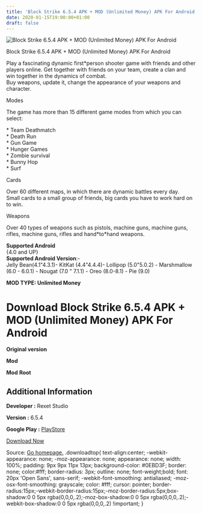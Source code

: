 ```yaml
---
title: 'Block Strike 6.5.4 APK + MOD (Unlimited Money) APK For Android'
date: 2020-01-15T19:00:00+01:00
draft: false
---
```


![Block Strike 6.5.4 APK + MOD (Unlimited Money) APK For Android](https://i1.wp.com/apkhome.net/wp-content/uploads/2020/01/Block-Strike-6.5.4-APK-MOD-Unlimited-Money.png "Block Strike 6.5.4 APK + MOD (Unlimited Money) APK For Android")

  

Block Strike 6.5.4 APK + MOD (Unlimited Money) APK For Android

Play a fascinating dynamic first\*person shooter game with friends and other players online. Get together with friends on your team, create a clan and win together in the dynamics of combat.  
Buy weapons, update it, change the appearance of your weapons and character.

Modes

The game has more than 15 different game modes from which you can select:

\* Team Deathmatch  
\* Death Run  
\* Gun Game  
\* Hunger Games  
\* Zombie survival  
\* Bunny Hop  
\* Surf

Cards

Over 60 different maps, in which there are dynamic battles every day.  
Small cards to a small group of friends, big cards you have to work hard on to win.

Weapons

Over 40 types of weapons such as pistols, machine guns, machine guns, rifles, machine guns, rifles and hand\*to\*hand weapons.

**Supported Android**  
{4.0 and UP}  
**Supported Android Version**:-  
Jelly Bean(4.1"4.3.1)- KitKat (4.4"4.4.4)- Lollipop (5.0"5.0.2) - Marshmallow (6.0 - 6.0.1) - Nougat (7.0 " 7.1.1) - Oreo (8.0-8.1) - Pie (9.0)

**MOD TYPE: Unlimited Money**

Download Block Strike 6.5.4 APK + MOD (Unlimited Money) APK For Android
=======================================================================

**Original version**

**Mod**

**Mod** **Root**

Additional Information
----------------------

**Developer :** Rexet Studio

**Version :** 6.5.4

**Google Play :** [PlayStore](https://play.google.com/store/apps/details?id=com.rexetstudio.blockstrike)

  

[Download Now](https://store4app.co/post/block-strike-6-5-4-apk-mod-unlimited-money-apk-for-android_1579111174)

  
Source: [Go homepage.](https://store4app.co/post/block-strike-6-5-4-apk-mod-unlimited-money-apk-for-android_1579111174) .downloadtop{ text-align:center; -webkit-appearance: none; -moz-appearance: none; appearance: none; width: 100%; padding: 9px 9px 11px 13px; background-color: #0EBD3F; border: none; color:#fff; border-radius: 3px; outline: none; font-weight;bold; font: 20px 'Open Sans', sans-serif; -webkit-font-smoothing: antialiased; -moz-osx-font-smoothing: grayscale; color: #fff; cursor: pointer; border-radius:15px;-webkit-border-radius:15px;-moz-border-radius:5px;box-shadow:0 0 5px rgba(0,0,0,.2);-moz-box-shadow:0 0 5px rgba(0,0,0,.2);-webkit-box-shadow:0 0 5px rgba(0,0,0,.2) !important; }